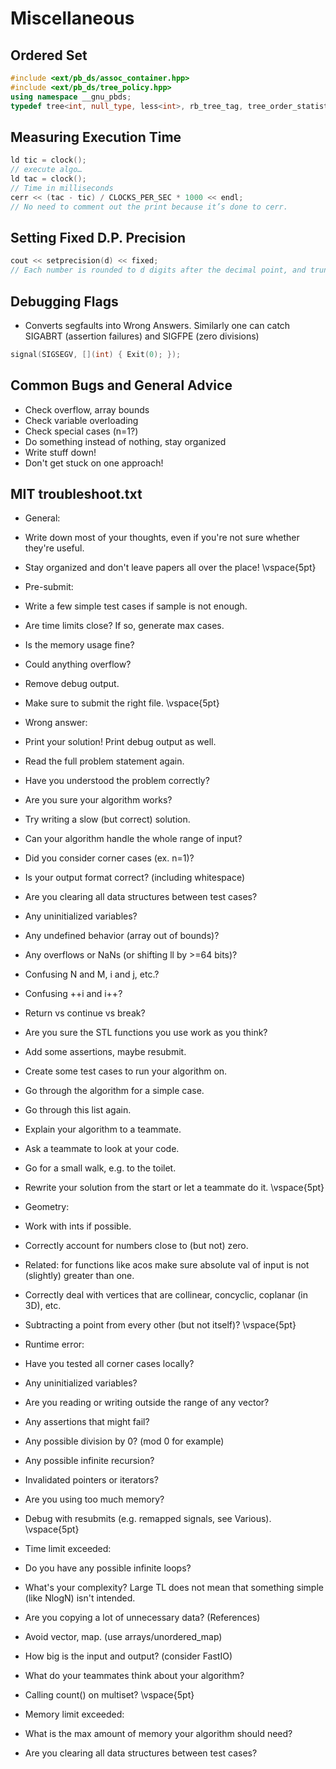 # Miscellaneous

## Ordered Set

```cpp
#include <ext/pb_ds/assoc_container.hpp> 
#include <ext/pb_ds/tree_policy.hpp> 
using namespace __gnu_pbds; 
typedef tree<int, null_type, less<int>, rb_tree_tag, tree_order_statistics_node_update> ordered_set;
```

## Measuring Execution Time

```cpp
ld tic = clock();
// execute algo…
ld tac = clock();
// Time in milliseconds
cerr << (tac - tic) / CLOCKS_PER_SEC * 1000 << endl;
// No need to comment out the print because it’s done to cerr.
```

## Setting Fixed D.P. Precision

```cpp
cout << setprecision(d) << fixed;
// Each number is rounded to d digits after the decimal point, and truncated.
```
## Debugging Flags
+ Converts segfaults into Wrong Answers. Similarly one can catch SIGABRT (assertion failures) and SIGFPE (zero divisions)
```cpp
signal(SIGSEGV, [](int) { Exit(0); });
```

## Common Bugs and General Advice

+ Check overflow, array bounds
+ Check variable overloading
+ Check special cases (n=1?)
+ Do something instead of nothing, stay organized
+ Write stuff down!
+ Don't get stuck on one approach!

## MIT troubleshoot.txt
+ General:
+ Write down most of your thoughts, even if you're not sure whether they're useful.
+ Stay organized and don't leave papers all over the place! \vspace{5pt}

+ Pre-submit:
+ Write a few simple test cases if sample is not enough.
+ Are time limits close? If so, generate max cases.
+ Is the memory usage fine?
+ Could anything overflow?
+ Remove debug output.
+ Make sure to submit the right file. \vspace{5pt}

+ Wrong answer:
+ Print your solution! Print debug output as well.
+ Read the full problem statement again.
+ Have you understood the problem correctly?
+ Are you sure your algorithm works? 
+ Try writing a slow (but correct) solution.
+ Can your algorithm handle the whole range of input?
+ Did you consider corner cases (ex. n=1)?
+ Is your output format correct? (including whitespace)
+ Are you clearing all data structures between test cases?
+ Any uninitialized variables?
+ Any undefined behavior (array out of bounds)?
+ Any overflows or NaNs (or shifting ll by >=64 bits)?
+ Confusing N and M, i and j, etc.?
+ Confusing ++i and i++?
+ Return vs continue vs break?
+ Are you sure the STL functions you use work as you think?
+ Add some assertions, maybe resubmit.
+ Create some test cases to run your algorithm on.
+ Go through the algorithm for a simple case.
+ Go through this list again.
+ Explain your algorithm to a teammate.
+ Ask a teammate to look at your code.
+ Go for a small walk, e.g. to the toilet.
+ Rewrite your solution from the start or let a teammate do it. \vspace{5pt}

+ Geometry:
+ Work with ints if possible.
+ Correctly account for numbers close to (but not) zero.
+ Related: for functions like acos make sure absolute val of input is not (slightly) greater than one.
+ Correctly deal with vertices that are collinear, concyclic, coplanar (in 3D), etc.
+ Subtracting a point from every other (but not itself)? \vspace{5pt}

+ Runtime error:
+ Have you tested all corner cases locally?
+ Any uninitialized variables?
+ Are you reading or writing outside the range of any vector?
+ Any assertions that might fail?
+ Any possible division by 0? (mod 0 for example)
+ Any possible infinite recursion?
+ Invalidated pointers or iterators?
+ Are you using too much memory?
+ Debug with resubmits (e.g. remapped signals, see Various). \vspace{5pt}

+ Time limit exceeded:
+ Do you have any possible infinite loops?
+ What's your complexity? Large TL does not mean that something simple (like NlogN) isn't intended.
+ Are you copying a lot of unnecessary data? (References)
+ Avoid vector, map. (use arrays/unordered_map)
+ How big is the input and output? (consider FastIO)
+ What do your teammates think about your algorithm?
+ Calling count() on multiset? \vspace{5pt}

+ Memory limit exceeded:
+ What is the max amount of memory your algorithm should need?
+ Are you clearing all data structures between test cases?
